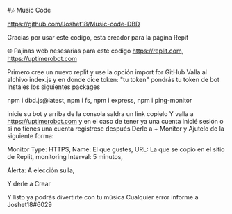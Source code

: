 #🎶 Music Code

https://github.com/Joshet18/Music-code-DBD

Gracias por usar este codigo,
esta creador para la página Repit

🌐 Pajinas web nesesarias para este codigo
https://replit.com,
https://uptimerobot.com

Primero cree un nuevo replit y use la opción import for GitHub
Valla al alchivo index.js y en donde dice token: "tu token" pondrás tu token de bot
Instales los siguientes packages

npm i dbd.js@latest,
npm i fs,
npm i express,
npm i ping-monitor

inicie su bot y arriba de la consola saldra un link copielo
Y valla a https://uptimerobot.com y en el caso de tener ya una cuenta
inicié sesión o si no tienes una cuenta registrese después
Derle a + Monitor y Ajutelo de la siguiente forma:

Monitor Type:
HTTPS,
Name:
El que gustes,
URL:
La que se copio en el sitio de Replit,
monitoring Interval:
5 minutos,

Alerta:
A elección sulla,

Y derle a Crear

Y listo ya podrás divertirte con tu música
Cualquier error informe a Joshet18#6029
